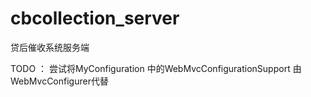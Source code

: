 # cbcollection_server
贷后催收系统服务端

TODO ：
尝试将MyConfiguration 中的WebMvcConfigurationSupport 由WebMvcConfigurer代替
